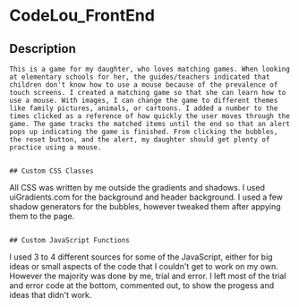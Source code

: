 # CodeLou_FrontEnd

## Description
```
This is a game for my daughter, who loves matching games. When looking at elementary schools for her, the guides/teachers indicated that children don't know how to use a mouse because of the prevalence of touch screens. I created a matching game so that she can learn how to use a mouse. With images, I can change the game to different themes like family pictures, animals, or cartoons. I added a number to the times clicked as a reference of how quickly the user moves through the game. The game tracks the matched items until the end so that an alert pops up indicating the game is finished. From clicking the bubbles, the reset button, and the alert, my daughter should get plenty of practice using a mouse.


## Custom CSS Classes
```
All CSS was written by me outside the gradients and shadows. I used uiGradients.com for the background and header background. I used a few shadow generators for the bubbles, however tweaked them after appying them to the page.

```

## Custom JavaScript Functions
```
I used 3 to 4 different sources for some of the JavaScript, either for big ideas or small aspects of the code that I couldn't get to work on my own. However the majority was done by me, trial and error. I left most of the trial and error code at the bottom, commented out, to show the progess and ideas that didn't work.

```
